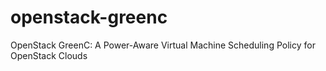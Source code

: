 openstack-greenc
================

OpenStack GreenC: A Power-Aware Virtual Machine Scheduling Policy for OpenStack Clouds
